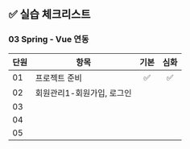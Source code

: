 ## ✅ 실습 체크리스트

### 03 Spring - Vue 연동

| 단원 | 항목                       | 기본 | 심화 |
| ---- | -------------------------- | :--: | :--: |
| 01   | 프로젝트 준비              |  ✅  |  ✅  |
| 02   | 회원관리1-회원가입, 로그인 |      |      |
| 03   |                            |      |      |
| 04   |                            |      |      |
| 05   |                            |      |      |
